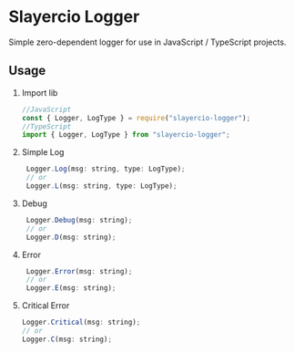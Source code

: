 # Slayercio Logger

Simple zero-dependent logger for use in JavaScript / TypeScript projects.

## Usage

1. Import lib

   ```javascript
   //JavaScript
   const { Logger, LogType } = require("slayercio-logger");
   //TypeScript
   import { Logger, LogType } from "slayercio-logger";
   ```

2. Simple Log

   ```javascript
    Logger.Log(msg: string, type: LogType);
    // or
    Logger.L(msg: string, type: LogType);
   ```

3. Debug
   ```javascript
    Logger.Debug(msg: string);
    // or
    Logger.D(msg: string);
   ```
4. Error
   ```javascript
    Logger.Error(msg: string);
    // or
    Logger.E(msg: string);
   ```
5. Critical Error
   ```javascript
   Logger.Critical(msg: string);
   // or
   Logger.C(msg: string);
   ```
